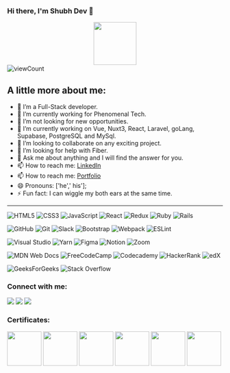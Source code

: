 ### Hi there, I'm Shubh Dev 👋

<div id="header" align="center">
  <img src="https://media.giphy.com/media/M9gbBd9nbDrOTu1Mqx/giphy.gif" width="100"/>
</div>
<div id="badges"><img src="https://komarev.com/ghpvc/?username=your-github-username&style=flat-square&color=blue" alt="viewCount"/></div>

<!--
**Shubh-Dev/Shubh-Dev** is a ✨ _special_ ✨ repository because its `README.md` (this file) appears on your GitHub profile.

Here are some ideas to get you started:
-->
## A little more about me:


- 🌱 I’m a Full-Stack developer.
- 🌱 I’m currently working for Phenomenal Tech.
- 👯 I’m not looking for new opportunities.
- 🔭 I’m currently working on Vue, Nuxt3, React, Laravel, goLang, Supabase, PostgreSQL and MySql.
- 👯 I’m looking to collaborate on any exciting project.
- 🤔 I’m looking for help with Fiber.
- 💬 Ask me about anything and I will find the answer for you.
- 📫 How to reach me: [LinkedIn](https://www.linkedin.com/in/shubhscb/)
- 📫 How to reach me: [Portfolio](https://shubh-dev-94040e.netlify.app/)
- 😄 Pronouns: ['he',' his'];
- ⚡ Fun fact: I can wiggle my both ears at the same time.

<hr>

![HTML5](https://img.shields.io/badge/html5-%23E34F26.svg?style=for-the-badge&logo=html5&logoColor=white)
![CSS3](https://img.shields.io/badge/css3-%231572B6.svg?style=for-the-badge&logo=css3&logoColor=white)
![JavaScript](https://img.shields.io/badge/javascript-%23323330.svg?style=for-the-badge&logo=javascript&logoColor=%23F7DF1E)
![React](https://img.shields.io/badge/react-%2320232a.svg?style=for-the-badge&logo=react&logoColor=%2361DAFB)
![Redux](https://img.shields.io/badge/redux-%23593d88.svg?style=for-the-badge&logo=redux&logoColor=white)
![Ruby](https://img.shields.io/badge/ruby-%23CC342D.svg?style=for-the-badge&logo=ruby&logoColor=white)
![Rails](https://img.shields.io/badge/rails-%23CC0000.svg?style=for-the-badge&logo=ruby-on-rails&logoColor=white)


![GitHub](https://img.shields.io/badge/github-%23121011.svg?style=for-the-badge&logo=github&logoColor=white)
![Git](https://img.shields.io/badge/git-%23F05033.svg?style=for-the-badge&logo=git&logoColor=white)
![Slack](https://img.shields.io/badge/Slack-4A154B?style=for-the-badge&logo=slack&logoColor=white)
![Bootstrap](https://img.shields.io/badge/bootstrap-%23563D7C.svg?style=for-the-badge&logo=bootstrap&logoColor=white)
![Webpack](https://img.shields.io/badge/webpack-%238DD6F9.svg?style=for-the-badge&logo=webpack&logoColor=black)
![ESLint](https://img.shields.io/badge/ESLint-4B3263?style=for-the-badge&logo=eslint&logoColor=white)


![Visual Studio](https://img.shields.io/badge/Visual%20Studio-5C2D91.svg?style=for-the-badge&logo=visual-studio&logoColor=white)
![Yarn](https://img.shields.io/badge/yarn-%232C8EBB.svg?style=for-the-badge&logo=yarn&logoColor=white)
![Figma](https://img.shields.io/badge/figma-%23F24E1E.svg?style=for-the-badge&logo=figma&logoColor=white)
![Notion](https://img.shields.io/badge/Notion-%23000000.svg?style=for-the-badge&logo=notion&logoColor=white)
![Zoom](https://img.shields.io/badge/Zoom-2D8CFF?style=for-the-badge&logo=zoom&logoColor=white)

![MDN Web Docs](https://img.shields.io/badge/MDN_Web_Docs-black?style=for-the-badge&logo=mdnwebdocs&logoColor=white)
![FreeCodeCamp](https://img.shields.io/badge/Freecodecamp-%23123.svg?&style=for-the-badge&logo=freecodecamp&logoColor=green)
![Codecademy](https://img.shields.io/badge/Codecademy-FFF0E5?style=for-the-badge&logo=codecademy&logoColor=1F243A)
![HackerRank](https://img.shields.io/badge/-Hackerrank-2EC866?style=for-the-badge&logo=HackerRank&logoColor=white)
![edX](https://img.shields.io/badge/edX-%2302262B.svg?style=for-the-badge&logo=edX&logoColor=white)

![GeeksForGeeks](https://img.shields.io/badge/GeeksforGeeks-gray?style=for-the-badge&logo=geeksforgeeks&logoColor=35914c)
![Stack Overflow](https://img.shields.io/badge/-Stackoverflow-FE7A16?style=for-the-badge&logo=stack-overflow&logoColor=white)


<h3 align="left">Connect with me:</h3>
<p align="left">
<a href="https://www.linkedin.com/in/shubhscb/"><img src="https://img.shields.io/badge/LinkedIn-0077B5?style=for-the-badge&logo=linkedin&logoColor=white"/></a>
<a href="https://twitter.com/Shubh_M_das"><img src="https://img.shields.io/badge/twitter-0077B5?style=for-the-badge&logo=twitter&logoColor=white"/></a>
<a href="https://www.facebook.com/shubh.m.das"><img src="https://img.shields.io/badge/facebook-0077B5?style=for-the-badge&logo=facebook&logoColor=white"/></a>
</p> 

<h3>Certificates:</h3>
<p align="left">
<a href="https://www.credential.net/607b0a2c-bf56-41aa-8311-c5acf47fd21a"><img src="https://api.accredible.com/v1/frontend/credential_website_embed_image/badge/66351720" width="80"></a>
<a href="https://www.credential.net/77a5aa7c-18c4-46a0-b49a-17fe58193bad"><img src="https://api.accredible.com/v1/frontend/credential_website_embed_image/badge/55736254" width="80" style="max-width: 100%;"></a>
<a href="https://www.credential.net/f01d75b4-7e03-46e3-a60c-af3e2f4ed3c4"><img src="https://api.accredible.com/v1/frontend/credential_website_embed_image/badge/62389722" width="80" style="max-width: 100%;"></a>
<a href="https://www.credential.net/e2a8c545-d582-4af1-9229-c047f0418b4f"><img src="https://api.accredible.com/v1/frontend/credential_website_embed_image/badge/58587015" width="80" style="max-width: 100%;"></a>
<a href="https://www.credential.net/436a2272-4377-45e1-b63a-62a4e86c443f"><img src="https://api.accredible.com/v1/frontend/credential_website_embed_image/badge/50541740" width="80" style="max-width: 100%;"></a>
<a href="https://www.credential.net/ddf7b1bb-c308-437a-b291-48314c0b20ea"><img src="https://api.accredible.com/v1/frontend/credential_website_embed_image/badge/47857806" width="80" style="max-width: 100%;"></a>
</p>



